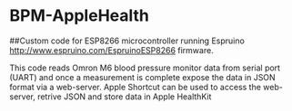 # BPM-AppleHealth
##Custom code for ESP8266 microcontroller running Espruino http://www.espruino.com/EspruinoESP8266 firmware.

This code reads Omron M6 blood pressure monitor data from serial port (UART) and once a measurement is complete expose the data in JSON format via a web-server. Apple Shortcut can be used to access the web-server, retrive JSON and store data in Apple HealthKit
